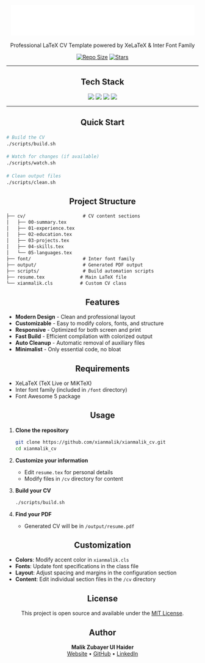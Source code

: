 <p align="center">
  <img src="./logo.png" />
</p>

<p align="center">
    Professional LaTeX CV Template powered by XeLaTeX & Inter Font Family
</p>

<p align="center">
    <!-- <a href="https://github.com/xianmalik/xianmalik_resume/issues">
        <img alt="Issues" src="https://img.shields.io/github/issues/xianmalik/xianmalik_resume?style=for-the-badge&logo=bilibili&color=F5E0DC&logoColor=D9E0EE&labelColor=302D41"></a> -->
    <a href="https://github.com/xianmalik/xianmalik_resume">
        <img alt="Repo Size" src="https://img.shields.io/github/repo-size/xianmalik/xianmalik_resume?color=%23DDB6F2&label=SIZE&logo=square&style=for-the-badge&logoColor=D9E0EE&labelColor=302D41"/></a>
    <a href="https://github.com/xianmalik/xianmalik_resume/stargazers">
        <img alt="Stars" src="https://img.shields.io/github/stars/xianmalik/xianmalik_resume?style=for-the-badge&logo=starship&color=C9CBFF&logoColor=D9E0EE&labelColor=302D41"></a>
</p>

<hr />

<p align="center">
    <h2 align="center">Tech Stack</h2>
</p>

<p align="center">
    <a href="https://www.latex-project.org/"><img src="https://img.shields.io/badge/LaTeX-302D41?style=for-the-badge&logo=latex&logoColor=008080" /></a>
    <a href="https://tug.org/xetex/"><img src="https://img.shields.io/badge/XeLaTeX-302D41.svg?logo=latex&logoColor=white&style=for-the-badge" /></a>
    <a href="https://rsms.me/inter/"><img src="https://img.shields.io/badge/Inter_Font-302D41?logo=googlefonts&logoColor=4285F4&style=for-the-badge" /></a>
    <a href="https://fontawesome.com/"><img src="https://img.shields.io/badge/Font_Awesome-302D41?logo=fontawesome&logoColor=528DD7&style=for-the-badge"/></a>
</p>

<hr />

<p align="center">
    <h2 align="center">Quick Start</h2>
</p>

```bash
# Build the CV
./scripts/build.sh

# Watch for changes (if available)
./scripts/watch.sh

# Clean output files
./scripts/clean.sh
```

<p align="center">
    <h2 align="center">Project Structure</h2>
</p>

```
├── cv/                     # CV content sections
│   ├── 00-summary.tex
│   ├── 01-experience.tex
│   ├── 02-education.tex
│   ├── 03-projects.tex
│   ├── 04-skills.tex
│   └── 05-languages.tex
├── font/                   # Inter font family
├── output/                 # Generated PDF output
├── scripts/                # Build automation scripts
├── resume.tex             # Main LaTeX file
└── xianmalik.cls          # Custom CV class
```

<p align="center">
    <h2 align="center">Features</h2>
</p>

- **Modern Design** - Clean and professional layout
- **Customizable** - Easy to modify colors, fonts, and structure
- **Responsive** - Optimized for both screen and print
- **Fast Build** - Efficient compilation with colorized output
- **Auto Cleanup** - Automatic removal of auxiliary files
- **Minimalist** - Only essential code, no bloat

<p align="center">
    <h2 align="center">Requirements</h2>
</p>

- XeLaTeX (TeX Live or MiKTeX)
- Inter font family (included in `/font` directory)
- Font Awesome 5 package

<p align="center">
    <h2 align="center">Usage</h2>
</p>

1. **Clone the repository**
   ```bash
   git clone https://github.com/xianmalik/xianmalik_cv.git
   cd xianmalik_cv
   ```

2. **Customize your information**
   - Edit `resume.tex` for personal details
   - Modify files in `/cv` directory for content

3. **Build your CV**
   ```bash
   ./scripts/build.sh
   ```

4. **Find your PDF**
   - Generated CV will be in `/output/resume.pdf`

<p align="center">
    <h2 align="center">Customization</h2>
</p>

- **Colors**: Modify accent color in `xianmalik.cls`
- **Fonts**: Update font specifications in the class file
- **Layout**: Adjust spacing and margins in the configuration section
- **Content**: Edit individual section files in the `/cv` directory

<p align="center">
    <h2 align="center">License</h2>
</p>

<p align="center">
This project is open source and available under the <a href="LICENSE">MIT License</a>.
</p>

<p align="center">
    <h2 align="center">Author</h2>
</p>

<p align="center">
    <strong>Malik Zubayer Ul Haider</strong><br>
    <a href="https://xianmalik.com">Website</a> •
    <a href="https://github.com/xianmalik">GitHub</a> •
    <a href="https://linkedin.com/in/xianmalik">LinkedIn</a>
</p>
